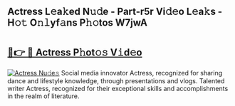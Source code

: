 ## Actress L𝚎a𝚔ed N𝚞𝚍e - Part-r5r Vi𝚍𝚎o L𝚎a𝚔s - H𝚘𝚝 O𝚗𝚕yf𝚊ns P𝚑𝚘tos W7jwA

# <h2><a href="http://kf47kk6.oniu.top/?m=Actress">🔗👉 🔴 Actress P𝚑ot𝚘𝚜 V𝚒d𝚎o</a></h2>

[![Actress Nu𝚍e𝚜](https://i.imgur.com/0qMVB7G.gif)](http://kf47kk6.oniu.top/?m=Actress)
Social media innovator Actress, recognized for sharing dance and lifestyle knowledge, through presentations and vlogs. Talented writer Actress, recognized for their exceptional skills and accomplishments in the realm of literature.  
